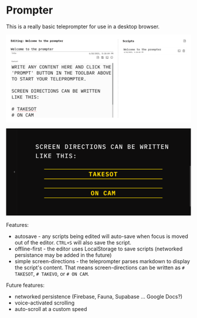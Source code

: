# Prompter

This is a really basic teleprompter for use in a desktop browser.

![](./public/Prompter_Editing_Screenshot.png)

![](./public/Prompter_Prompting_Screenshot.png)

Features:

- autosave - any scripts being edited will auto-save when focus is moved out of the editor. `CTRL+S` will also save the script.
- offline-first - the editor uses LocalStorage to save scripts (networked persistance may be added in the future)
- simple screen-directions - the teleprompter parses markdown to display the script's content. That means screen-directions can be written as `# TAKESOT`, `# TAKEVO`, or `# ON CAM`.

Future features:

- networked persistence (Firebase, Fauna, Supabase ... Google Docs?)
- voice-activated scrolling
- auto-scroll at a custom speed
